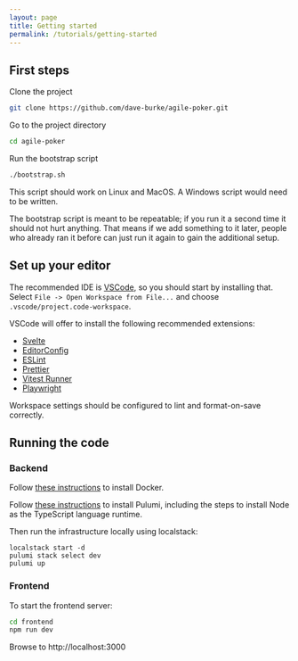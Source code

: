 ```yaml
---
layout: page
title: Getting started
permalink: /tutorials/getting-started
---
```


## First steps

Clone the project

```bash
git clone https://github.com/dave-burke/agile-poker.git
```

Go to the project directory

```bash
cd agile-poker
```

Run the bootstrap script

```bash
./bootstrap.sh
```

This script should work on Linux and MacOS. A Windows script would need to be
written.

The bootstrap script is meant to be repeatable; if you run it a second time it
should not hurt anything. That means if we add something to it later, people
who already ran it before can just run it again to gain the additional setup.

## Set up your editor

The recommended IDE is [VSCode](https://code.visualstudio.com/), so you should
start by installing that. Select `File -> Open Workspace from File...` and
choose `.vscode/project.code-workspace`.

VSCode will offer to install the following recommended extensions:

- [Svelte](https://marketplace.visualstudio.com/items?itemName=svelte.svelte-vscode)
- [EditorConfig](https://marketplace.visualstudio.com/items?itemName=editorconfig.editorconfig)
- [ESLint](https://marketplace.visualstudio.com/items?itemName=dbaeumer.vscode-eslint)
- [Prettier](https://marketplace.visualstudio.com/items?itemName=esbenp.prettier-vscode)
- [Vitest Runner](https://marketplace.visualstudio.com/items?itemName=kingwl.vscode-vitest-runner)
- [Playwright](https://marketplace.visualstudio.com/items?itemName=ms-playwright.playwright)

Workspace settings should be configured to lint and format-on-save correctly.

## Running the code

### Backend

Follow [these instructions](https://docs.docker.com/get-docker/) to install Docker.

Follow [these instructions](https://www.pulumi.com/docs/get-started/aws/begin/) to install Pulumi, including the steps to install Node as the TypeScript language runtime.

Then run the infrastructure locally using localstack:

```
localstack start -d
pulumi stack select dev
pulumi up
```

### Frontend

To start the frontend server:

```bash
cd frontend
npm run dev
```

Browse to http://localhost:3000
